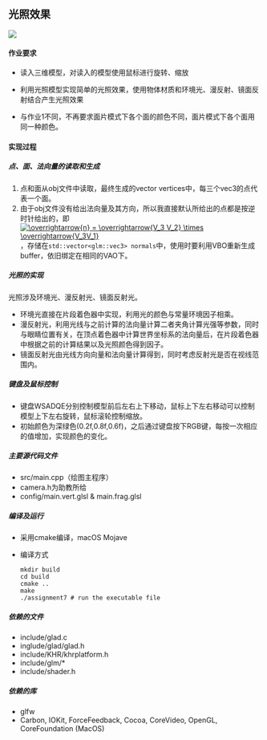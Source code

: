 ## 光照效果

![](http://www.qianl.in/2019/01/10/physicsEngine/a7.gif)

#### 作业要求

* 读入三维模型，对读入的模型使用鼠标进行旋转、缩放

* 利用光照模型实现简单的光照效果，使用物体材质和环境光、漫反射、镜面反射结合产生光照效果

* 与作业1不同，不再要求面片模式下各个面的颜色不同，面片模式下各个面用同一种颜色。

#### 实现过程

##### 点、面、法向量的读取和生成

1. 点和面从obj文件中读取，最终生成的vector vertices中，每三个vec3的点代表一个面。
2. 由于obj文件没有给出法向量及其方向，所以我直接默认所给出的点都是按逆时针给出的，即<a href="https://www.codecogs.com/eqnedit.php?latex=\overrightarrow{n}&space;=&space;\overrightarrow{V_3&space;V_2}&space;\times&space;\overrightarrow{V_3V_1}" target="_blank"><img src="https://latex.codecogs.com/gif.latex?\overrightarrow{n}&space;=&space;\overrightarrow{V_3&space;V_2}&space;\times&space;\overrightarrow{V_3V_1}" title="\overrightarrow{n} = \overrightarrow{V_3 V_2} \times \overrightarrow{V_3V_1}" /></a>，存储在`std::vector<glm::vec3> normals`中，使用时要利用VBO重新生成buffer，依旧绑定在相同的VAO下。

##### 光照的实现

光照涉及环境光、漫反射光、镜面反射光。

* 环境光直接在片段着色器中实现，利用光的颜色与常量环境因子相乘。
* 漫反射光，利用光线与之前计算的法向量计算二者夹角计算光强等参数，同时与眼睛位置有关，在顶点着色器中计算世界坐标系的法向量后，在片段着色器中根据之前的计算结果以及光照颜色得到因子。
* 镜面反射光由光线方向向量和法向量计算得到，同时考虑反射光是否在视线范围内。

##### 键盘及鼠标控制

* 键盘WSADQE分别控制模型前后左右上下移动，鼠标上下左右移动可以控制模型上下左右旋转，鼠标滚轮控制缩放。
* 初始颜色为深绿色(0.2f,0.8f,0.6f)，之后通过键盘按下RGB键，每按一次相应的值增加，实现颜色的变化。

##### 主要源代码文件

- src/main.cpp（绘图主程序）
- camera.h为助教所给
- config/main.vert.glsl & main.frag.glsl

##### 编译及运行

* 采用cmake编译，macOS Mojave

* 编译方式

  ```shell
  mkdir build
  cd build
  cmake ..
  make
  ./assignment7 # run the executable file
  ```

##### 依赖的文件

* include/glad.c
* inglude/glad/glad.h
* include/KHR/khrplatform.h
* include/glm/*
* include/shader.h

##### 依赖的库

* glfw
* Carbon, IOKit, ForceFeedback, Cocoa, CoreVideo, OpenGL, CoreFoundation (MacOS)